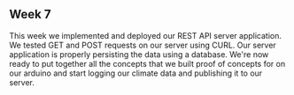 ## Week 7

This week we implemented and deployed our REST API server application. We tested GET and POST requests on our server using CURL. Our server application is properly persisting the data using a database. We're now ready to put together all the concepts that we built proof of concepts for on our arduino and start logging our climate data and publishing it to our server.
